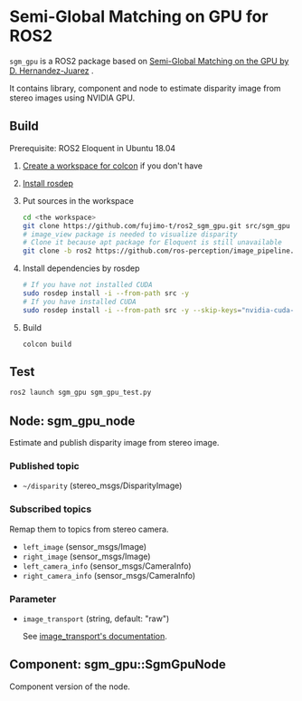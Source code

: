 # Semi-Global Matching on GPU for ROS2

`sgm_gpu` is a ROS2 package based on [Semi-Global Matching on the GPU by D. Hernandez-Juarez](https://github.com/dhernandez0/sgm) .

It contains library, component and node to estimate disparity image from stereo images using NVIDIA GPU.

## Build

Prerequisite: ROS2 Eloquent in Ubuntu 18.04

1. [Create a workspace for colcon](https://index.ros.org/doc/ros2/Tutorials/Workspace/Creating-A-Workspace/) if you don't have
2. [Install rosdep](http://wiki.ros.org/rosdep#Installing_rosdep)
3. Put sources in the workspace

   ```bash
   cd <the workspace>
   git clone https://github.com/fujimo-t/ros2_sgm_gpu.git src/sgm_gpu
   # image_view package is needed to visualize disparity
   # Clone it because apt package for Eloquent is still unavailable
   git clone -b ros2 https://github.com/ros-perception/image_pipeline.git src/image_pipeline
   ```

4. Install dependencies by rosdep

   ```bash
   # If you have not installed CUDA
   sudo rosdep install -i --from-path src -y
   # If you have installed CUDA
   sudo rosdep install -i --from-path src -y --skip-keys="nvidia-cuda-dev nvidia-cuda"
   ```

5. Build

   ```
   colcon build
   ```

## Test

```bash
ros2 launch sgm_gpu sgm_gpu_test.py
```

## Node: sgm_gpu_node

Estimate and publish disparity image from stereo image.

### Published topic

* `~/disparity` (stereo_msgs/DisparityImage)

### Subscribed topics

Remap them to topics from stereo camera.

* `left_image` (sensor_msgs/Image)
* `right_image` (sensor_msgs/Image)
* `left_camera_info` (sensor_msgs/CameraInfo)
* `right_camera_info` (sensor_msgs/CameraInfo)

### Parameter

* `image_transport` (string, default: "raw")

  See [image_transport's documentation](https://wiki.ros.org/image_transport).

## Component: sgm_gpu::SgmGpuNode

Component version of the node.

